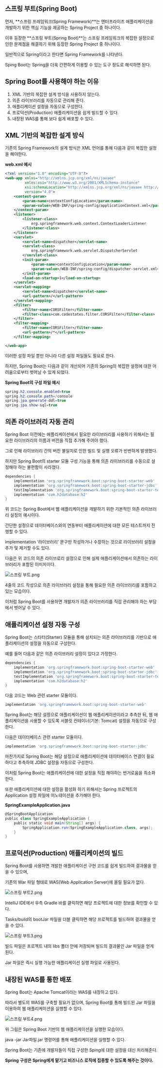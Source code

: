## 스프링 부트(Spring Boot)

먼저, **스프링 프레임워크(Spring Framework)**는 엔터프라이즈 애플리케이션을 개발하기 위한 핵심 기능을 제공하는 Spring Project 중 하나이다.

이후 등장한 **스프링 부트(Spring Boot)**는 스프링 프레임워크의 복잡한 설정으로 인한 문제점을 해결하기 위해 등장한 Spring Project 중 하나이다.

일반적으로 Spring이라고 한다면 Spring Framework를 나타낸다.

Sping Boot는 Spring을 더욱 간편하게 이용할 수 있는 도구 정도로 해석하면 된다.

## Spring Boot를 사용해야 하는 이유

1. XML 기반의 복잡한 설계 방식을 사용하지 않는다.
2. 의존 라이브러리를 자동으로 관리해 준다.
3. 애플리케이션 설정을 자동으로 구성한다.
4. 프로덕션(Production) 애플리케이션을 쉽게 빌드할 수 있다.
5. 내장된 WAS를 통해 보다 쉽게 배포할 수 있다.

## **XML 기반의 복잡한 설계 방식**

기존의 Spring Framework의 설계 방식은 XML 언어를 통해 다음과 같이 복잡한 설정을 해야한다.

**web.xml 예시**

```xml
<?xml version="1.0" encoding="UTF-8"?>
<web-app xmlns="http://xmlns.jcp.org/xml/ns/javaee"
         xmlns:xsi="http://www.w3.org/2001/XMLSchema-instance"
         xsi:schemaLocation="http://xmlns.jcp.org/xml/ns/javaee http://xmlns.jcp.org/xml/ns/javaee/web-app_4_0.xsd"
         version="4.0">
    <context-param>
        <param-name>contextConfigLocation</param-name>
        <param-value>/WEB-INF/spring-config/applicationContext.xml</param-value>
    </context-param>
    <listener>
        <listener-class>
            org.springframework.web.context.ContextLoaderListener
        </listener-class>
    </listener>
    <servlet>
        <servlet-name>dispatcher</servlet-name>
        <servlet-class>
            org.springframework.web.servlet.DispatcherServlet
        </servlet-class>
        <init-param>
            <param-name>contextConfigLocation</param-name>
            <param-value>/WEB-INF/spring-config/dispatcher-servlet.xml</param-value>
        </init-param>
        <load-on-startup>1</load-on-startup>
    </servlet>
    <servlet-mapping>
        <servlet-name>dispatcher</servlet-name>
        <url-pattern>/</url-pattern>
    </servlet-mapping>
    <filter>
        <filter-name>CORSFilter</filter-name>
        <filter-class>com.codestates.filter.CORSFilter</filter-class>
    </filter>
    <filter-mapping>
        <filter-name>CORSFilter</filter-name>
        <url-pattern>/*</url-pattern>
    </filter-mapping>

</web-app>
```

이러한 설정 파일 뿐만 아니라 다른 설정 파일들도 필요로 한다.

하지만, Spring Boot는 다음과 같이 개선되어 기존의 Spring의 복잡한 설정에 대한 어려움으로부터 벗어날 수 있게 되었다.

**Spring Boot의 구성 파일 예시**

```java
spring.h2.console.enabled=true
spring.h2.console.path=/console
spring.jpa.generate-ddl=true
spring.jpa.show-sql=true
```

## 의존 라이브러리 자동 관리

Spring Boot 이전에는 애플리케이션에서 필요한 라이브러리를 사용하기 위해서는 필요한 라이브러리의 이름과 버전을 직접 추가해 주어야 했다.

그로 인해 라이브러리 간의 버전 불일치로 인한 빌드 및 실행 오류가 빈번하게 발생했다.

하지만 Spring Boot의 starter 모듈 구성 기능을 통해 의존 라이브러리를 수동으로 설정해야 하는 불편함이 사라졌다.

```groovy
dependencies {
    implementation 'org.springframework.boot:spring-boot-starter-web'
    implementation 'org.springframework.boot:spring-boot-starter-jdbc'
    testImplementation 'org.springframework.boot:spring-boot-starter-test'
    implementation 'com.h2database:h2'
}
```

위 코드는 Spring Boot에서 웹 애플리케이션을 개발하기 위한 기본적인 의존 라이브러리 설정의 예시이다.

간단한 설정으로 데이터베이스와의 연동부터 애플리케이션에 대한 모든 테스트까지 진행할 수 있다.

implementation ‘라이브러리’ 문구만 작성하거나 수장하는 것으로 라이브러리 설정을 추가 및 제거할 수도 있다.

다음은 위 코드의 의존 라이브로리 설정으로 인해 실제 애플리케이션에서 의존하는 라이브러리가 포함된 이미지이다.

![스프링 부트.png](https://s3-us-west-2.amazonaws.com/secure.notion-static.com/df66c7aa-97f2-4dfe-953b-264ba6012630/%EC%8A%A4%ED%94%84%EB%A7%81_%EB%B6%80%ED%8A%B8.png)

4줄의 코드 작성으로 의존 라이브러리 설정을 통해 필요한 의존 라이브러리를 포함하고 있는 모습이다.

이처럼 Spring Boot를 사용하면 개발자가 의존 라이브러리를 직접 관리해야 하는 부담에서 벗어날 수 있다.

## 애플리케이션 설정 자동 구성

Spring Boot는 스타터(Starter) 모듈을 통해 설치되는 의존 라이브러리를 기반으로 애플리케이션의 설정을 자동으로 구성한다.

예를 들어 다음과 같은 의존 라이브러리 설정이 있다고 가정한다.

```groovy
dependencies {
    implementation 'org.springframework.boot:spring-boot-starter-web'
    implementation 'org.springframework.boot:spring-boot-starter-jdbc'
    testImplementation 'org.springframework.boot:spring-boot-starter-test'
    implementation 'com.h2database:h2'
}
```

다음 코드는 Web 관련 starter 모듈이다.

```groovy
implementation 'org.springframework.boot:spring-boot-starter-web'
```

Spring Boot는 해당 설정으로 애플리케이션이 웹 애플리케이션이라고 추측한 뒤, 웹 애플리케이션을 사용할 수 있도록 서블릿 컨테이너(기본: Tomcat) 설정을 자동으로 구성한다.

다음은 데이터베이스 관련 starter 모듈이다.

```groovy
implementation 'org.springframework.boot:spring-boot-starter-jdbc'
```

마찬가지로 Spring Boot는 해당 설정으로 애플리케이션에 데이터베이스 연결이 필요하다고 추측하여 JDBC 설정을 자동으로 구성한다.

이처럼 Spring Boot는 애플리케이션에 대한 설정을 직접 해야하는 번거로움을 최소화한다.

또한 애플리케이션에 대한 설정을 활성화 하기 위해서는 Spring 프로젝트의 Application 설정 파일에 어노테이션을 추가해야 한다.

**SpringExampleApplication.java**

```groovy
@SpringBootApplication
public class SpringExampleApplication {
	public static void main(String[] args) {
		SpringApplication.run(SpringExampleApplication.class, args);
	}
}
```

## 프로덕션(Production) 애플리케이션의 빌드

Spring Boot를 사용하면 개발한 애플리케이션 구현 코드를 쉽게 빌드하여 결과물을 얻을 수 있으며,

기존의 War 파일 형태로 WAS(Web Application Server)에 올릴 필요가 없다.

![스프링 부트2.png](https://s3-us-west-2.amazonaws.com/secure.notion-static.com/371d10a6-8d87-41c0-b576-68a1157012a7/%EC%8A%A4%ED%94%84%EB%A7%81_%EB%B6%80%ED%8A%B82.png)

IntelliJ IDE에서 우측 Gradle 바를 클릭하면 해당 프로젝트에 대한 정보를 확인할 수 있다.

Tasks/build의 bootJar 파일을 더블 클릭하면 해당 프로젝트를 빌드하여 결과물을 얻을 수 있다.

![스프링 부트3.png](https://s3-us-west-2.amazonaws.com/secure.notion-static.com/3b9d8c32-9b51-4a41-9cc5-9266e60e4375/%EC%8A%A4%ED%94%84%EB%A7%81_%EB%B6%80%ED%8A%B83.png)

빌드 파일은 프로젝트 내의 libs 폴더 안에 저장되며 빌드의 결과물인 Jar 파일을 얻게 된다.

Jar 파일은 즉시 실행 가능한 애플리케이션 실행 파일로 사용된다.

## 내장된 WAS를 통한 배포

Spring Boot는 Apache Tomcat이라는 WAS를 내장하고 있다.

따라서 별도의 WAS를 구축할 필요가 없으며, Spring Boot를 통해 빌드된 Jar 파일을 이용하여 웹 애플리케이션을 실행할 수 있다.

![스프링 부트4.png](https://s3-us-west-2.amazonaws.com/secure.notion-static.com/066a6f79-ceff-4597-8b97-71ccb405fd6b/%EC%8A%A4%ED%94%84%EB%A7%81_%EB%B6%80%ED%8A%B84.png)

위 그림은 Spring Boot 기반의 웹 애플리케이션을 실행한 모습이다.

java -jar Jar파일.jar 명령어를 통해 애플리케이션을 실행할 수 있다.

Spring Boot는 기존에 개발자들이 직접 구성한 Sping에 대한 설정을 대신 처리해준다.

**Spring 구성은 Spring에게 맡기고 비즈니스 로직에 집중할 수 있도록 해주는 것이다.**